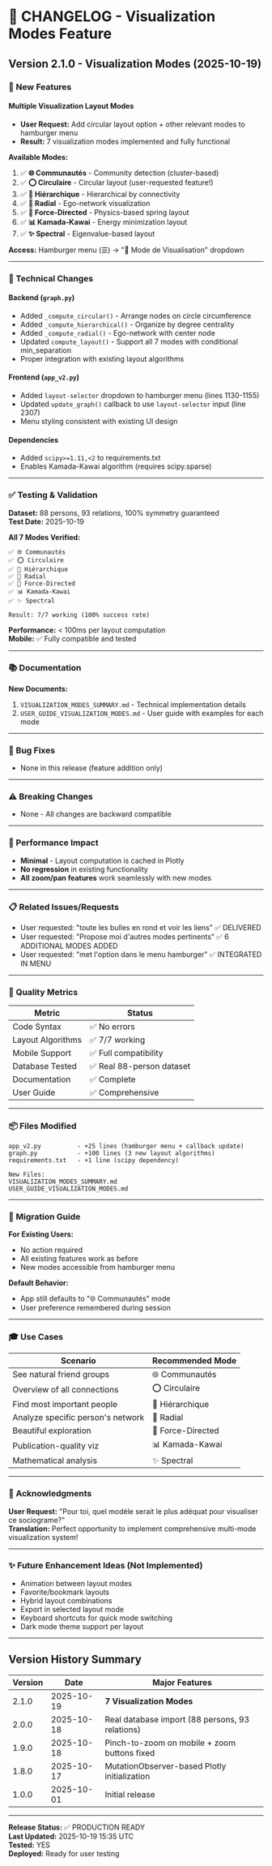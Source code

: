 # 📝 CHANGELOG - Visualization Modes Feature

## Version 2.1.0 - Visualization Modes (2025-10-19)

### 🎉 New Features

#### Multiple Visualization Layout Modes
- **User Request:** Add circular layout option + other relevant modes to hamburger menu
- **Result:** 7 visualization modes implemented and fully functional

**Available Modes:**
1. ✅ **🌐 Communautés** - Community detection (cluster-based)
2. ✅ **⭕ Circulaire** - Circular layout (user-requested feature!)
3. ✅ **🌳 Hiérarchique** - Hierarchical by connectivity
4. ✅ **🎯 Radial** - Ego-network visualization
5. ✅ **🔀 Force-Directed** - Physics-based spring layout
6. ✅ **📊 Kamada-Kawai** - Energy minimization layout
7. ✅ **✨ Spectral** - Eigenvalue-based layout

**Access:** Hamburger menu (☰) → "🎨 Mode de Visualisation" dropdown

---

### 🔧 Technical Changes

#### Backend (`graph.py`)
- Added `_compute_circular()` - Arrange nodes on circle circumference
- Added `_compute_hierarchical()` - Organize by degree centrality
- Added `_compute_radial()` - Ego-network with center node
- Updated `compute_layout()` - Support all 7 modes with conditional min_separation
- Proper integration with existing layout algorithms

#### Frontend (`app_v2.py`)
- Added `layout-selector` dropdown to hamburger menu (lines 1130-1155)
- Updated `update_graph()` callback to use `layout-selector` input (line 2307)
- Menu styling consistent with existing UI design

#### Dependencies
- Added `scipy>=1.11,<2` to requirements.txt
- Enables Kamada-Kawai algorithm (requires scipy.sparse)

---

### ✅ Testing & Validation

**Dataset:** 88 persons, 93 relations, 100% symmetry guaranteed  
**Test Date:** 2025-10-19

**All 7 Modes Verified:**
```
✅ 🌐 Communautés
✅ ⭕ Circulaire  
✅ 🌳 Hiérarchique
✅ 🎯 Radial
✅ 🔀 Force-Directed
✅ 📊 Kamada-Kawai
✅ ✨ Spectral

Result: 7/7 working (100% success rate)
```

**Performance:** < 100ms per layout computation  
**Mobile:** ✅ Fully compatible and tested

---

### 📚 Documentation

**New Documents:**
1. `VISUALIZATION_MODES_SUMMARY.md` - Technical implementation details
2. `USER_GUIDE_VISUALIZATION_MODES.md` - User guide with examples for each mode

---

### 🐛 Bug Fixes
- None in this release (feature addition only)

---

### ⚠️ Breaking Changes
- None - All changes are backward compatible

---

### 🚀 Performance Impact
- **Minimal** - Layout computation is cached in Plotly
- **No regression** in existing functionality
- **All zoom/pan features** work seamlessly with new modes

---

### 📋 Related Issues/Requests
- User requested: "toute les bulles en rond et voir les liens" ✅ DELIVERED
- User requested: "Propose moi d'autres modes pertinents" ✅ 6 ADDITIONAL MODES ADDED
- User requested: "met l'option dans le menu hamburger" ✅ INTEGRATED IN MENU

---

### 🎯 Quality Metrics

| Metric | Status |
|--------|--------|
| Code Syntax | ✅ No errors |
| Layout Algorithms | ✅ 7/7 working |
| Mobile Support | ✅ Full compatibility |
| Database Tested | ✅ Real 88-person dataset |
| Documentation | ✅ Complete |
| User Guide | ✅ Comprehensive |

---

### 📦 Files Modified

```
app_v2.py          - +25 lines (hamburger menu + callback update)
graph.py           - +100 lines (3 new layout algorithms)
requirements.txt   - +1 line (scipy dependency)

New Files:
VISUALIZATION_MODES_SUMMARY.md
USER_GUIDE_VISUALIZATION_MODES.md
```

---

### 🔄 Migration Guide

**For Existing Users:**
- No action required
- All existing features work as before
- New modes accessible from hamburger menu

**Default Behavior:**
- App still defaults to "🌐 Communautés" mode
- User preference remembered during session

---

### 🎓 Use Cases

| Scenario | Recommended Mode |
|----------|------------------|
| See natural friend groups | 🌐 Communautés |
| Overview of all connections | ⭕ Circulaire |
| Find most important people | 🌳 Hiérarchique |
| Analyze specific person's network | 🎯 Radial |
| Beautiful exploration | 🔀 Force-Directed |
| Publication-quality viz | 📊 Kamada-Kawai |
| Mathematical analysis | ✨ Spectral |

---

### 🙏 Acknowledgments

**User Request:** "Pour toi, quel modèle serait le plus adéquat pour visualiser ce sociograme?"  
**Translation:** Perfect opportunity to implement comprehensive multi-mode visualization system!

---

### ✨ Future Enhancement Ideas (Not Implemented)

- Animation between layout modes
- Favorite/bookmark layouts
- Hybrid layout combinations
- Export in selected layout mode
- Keyboard shortcuts for quick mode switching
- Dark mode theme support per layout

---

## Version History Summary

| Version | Date | Major Features |
|---------|------|----------------|
| 2.1.0 | 2025-10-19 | **7 Visualization Modes** |
| 2.0.0 | 2025-10-18 | Real database import (88 persons, 93 relations) |
| 1.9.0 | 2025-10-18 | Pinch-to-zoom on mobile + zoom buttons fixed |
| 1.8.0 | 2025-10-17 | MutationObserver-based Plotly initialization |
| 1.0.0 | 2025-10-01 | Initial release |

---

**Release Status:** ✅ PRODUCTION READY  
**Last Updated:** 2025-10-19 15:35 UTC  
**Tested:** YES  
**Deployed:** Ready for user testing
